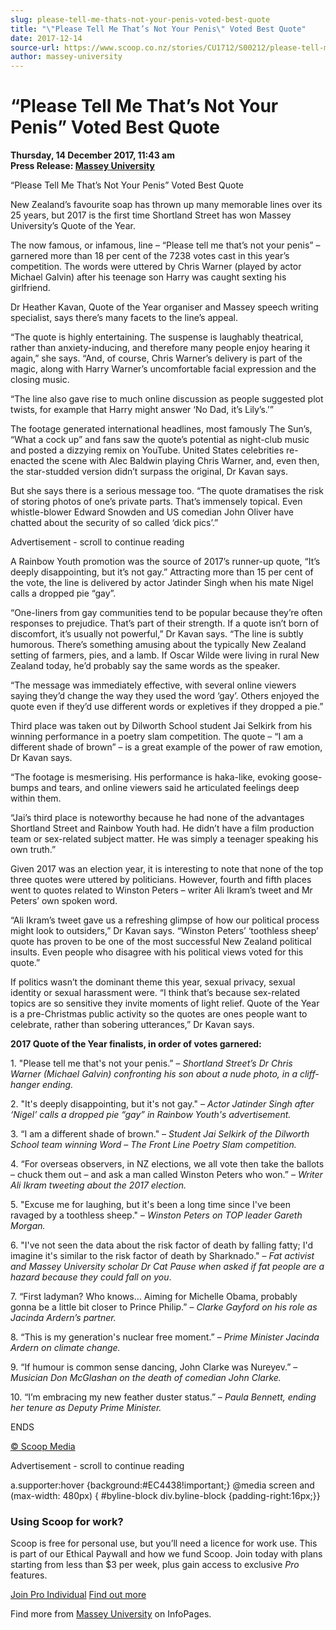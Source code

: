 ```yaml
---
slug: please-tell-me-thats-not-your-penis-voted-best-quote
title: "\"Please Tell Me That’s Not Your Penis\" Voted Best Quote"
date: 2017-12-14
source-url: https://www.scoop.co.nz/stories/CU1712/S00212/please-tell-me-thats-not-your-penis-voted-best-quote.htm
author: massey-university
---
```

“Please Tell Me That’s Not Your Penis” Voted Best Quote
=======================================================

**Thursday, 14 December 2017, 11:43 am**  
**Press Release: [Massey University](https://info.scoop.co.nz/Massey_University)**

“Please Tell Me That’s Not Your Penis” Voted Best Quote

  
New Zealand’s favourite soap has thrown up many memorable lines over its 25 years, but 2017 is the first time Shortland Street has won Massey University’s Quote of the Year.

The now famous, or infamous, line – “Please tell me that’s not your penis” – garnered more than 18 per cent of the 7238 votes cast in this year’s competition. The words were uttered by Chris Warner (played by actor Michael Galvin) after his teenage son Harry was caught sexting his girlfriend.

Dr Heather Kavan, Quote of the Year organiser and Massey speech writing specialist, says there’s many facets to the line’s appeal.

“The quote is highly entertaining. The suspense is laughably theatrical, rather than anxiety-inducing, and therefore many people enjoy hearing it again,” she says. “And, of course, Chris Warner’s delivery is part of the magic, along with Harry Warner’s uncomfortable facial expression and the closing music.

“The line also gave rise to much online discussion as people suggested plot twists, for example that Harry might answer ‘No Dad, it’s Lily’s.’”

The footage generated international headlines, most famously The Sun’s, “What a cock up” and fans saw the quote’s potential as night-club music and posted a dizzying remix on YouTube. United States celebrities re-enacted the scene with Alec Baldwin playing Chris Warner, and, even then, the star-studded version didn’t surpass the original, Dr Kavan says.

But she says there is a serious message too. “The quote dramatises the risk of storing photos of one’s private parts. That’s immensely topical. Even whistle-blower Edward Snowden and US comedian John Oliver have chatted about the security of so called ‘dick pics’.”

Advertisement - scroll to continue reading





A Rainbow Youth promotion was the source of 2017’s runner-up quote, “It’s deeply disappointing, but it’s not gay.” Attracting more than 15 per cent of the vote, the line is delivered by actor Jatinder Singh when his mate Nigel calls a dropped pie “gay”.

“One-liners from gay communities tend to be popular because they’re often responses to prejudice. That’s part of their strength. If a quote isn’t born of discomfort, it’s usually not powerful,” Dr Kavan says. “The line is subtly humorous. There’s something amusing about the typically New Zealand setting of farmers, pies, and a lamb. If Oscar Wilde were living in rural New Zealand today, he’d probably say the same words as the speaker.

“The message was immediately effective, with several online viewers saying they’d change the way they used the word ‘gay’. Others enjoyed the quote even if they’d use different words or expletives if they dropped a pie.”

Third place was taken out by Dilworth School student Jai Selkirk from his winning performance in a poetry slam competition. The quote – “I am a different shade of brown” – is a great example of the power of raw emotion, Dr Kavan says.

“The footage is mesmerising. His performance is haka-like, evoking goose-bumps and tears, and online viewers said he articulated feelings deep within them.

“Jai’s third place is noteworthy because he had none of the advantages Shortland Street and Rainbow Youth had. He didn’t have a film production team or sex-related subject matter. He was simply a teenager speaking his own truth.”

Given 2017 was an election year, it is interesting to note that none of the top three quotes were uttered by politicians. However, fourth and fifth places went to quotes related to Winston Peters – writer Ali Ikram’s tweet and Mr Peters’ own spoken word.

“Ali Ikram’s tweet gave us a refreshing glimpse of how our political process might look to outsiders,” Dr Kavan says. “Winston Peters’ ‘toothless sheep’ quote has proven to be one of the most successful New Zealand political insults. Even people who disagree with his political views voted for this quote.”

If politics wasn’t the dominant theme this year, sexual privacy, sexual identity or sexual harassment were. “I think that’s because sex-related topics are so sensitive they invite moments of light relief. Quote of the Year is a pre-Christmas public activity so the quotes are ones people want to celebrate, rather than sobering utterances,” Dr Kavan says.

  
**2017 Quote of the Year finalists, in order of votes garnered:**

1\. "Please tell me that's not your penis.” – _Shortland Street’s Dr Chris Warner (Michael Galvin) confronting his son about a nude photo, in a cliff-hanger ending._

2\. "It's deeply disappointing, but it's not gay." – _Actor Jatinder Singh after ‘Nigel’ calls a dropped pie “gay” in Rainbow Youth's advertisement._

3\. “I am a different shade of brown." – _Student Jai Selkirk of the Dilworth School team winning Word – The Front Line Poetry Slam competition._

4\. “For overseas observers, in NZ elections, we all vote then take the ballots – chuck them out – and ask a man called Winston Peters who won.” – _Writer Ali Ikram tweeting about the 2017 election._

5\. "Excuse me for laughing, but it's been a long time since I've been ravaged by a toothless sheep." – _Winston Peters on TOP leader Gareth Morgan._

6\. "I've not seen the data about the risk factor of death by falling fatty; I'd imagine it's similar to the risk factor of death by Sharknado." – _Fat activist and Massey University scholar Dr Cat Pause when asked if fat people are a hazard because they could fall on you_.

7\. “First ladyman? Who knows… Aiming for Michelle Obama, probably gonna be a little bit closer to Prince Philip.” – _Clarke Gayford on his role as Jacinda Ardern’s partner._

8\. “This is my generation's nuclear free moment.” – _Prime Minister_ _Jacinda Ardern on climate change._

9\. “If humour is common sense dancing, John Clarke was Nureyev.” – _Musician_ _Don McGlashan on the death of comedian John Clarke._

10\. “I’m embracing my new feather duster status.” – _Paula Bennett, ending her tenure as Deputy Prime Minister._

  
ENDS

  

[© Scoop Media](http://www.scoop.co.nz/about/terms.html)  

Advertisement - scroll to continue reading



a.supporter:hover {background:#EC4438!important;} @media screen and (max-width: 480px) { #byline-block div.byline-block {padding-right:16px;}}

### Using Scoop for work?

Scoop is free for personal use, but you’ll need a licence for work use. This is part of our Ethical Paywall and how we fund Scoop. Join today with plans starting from less than $3 per week, plus gain access to exclusive _Pro_ features.  
  
[Join Pro Individual](https://pro.scoop.co.nz/Individual/?from=ProIn24) [Find out more](https://pro.scoop.co.nz/using-scoop-for-work/?from=ProIn24)

Find more from [Massey University](https://info.scoop.co.nz/Massey_University) on InfoPages.